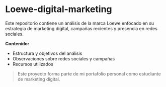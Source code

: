 # Loewe-digital-marketing
Este repositorio contiene un análisis de la marca Loewe enfocado en su estrategia de marketing digital, campañas recientes y presencia en redes sociales.

**Contenido:**
- Estructura y objetivos del análisis
- Observaciones sobre redes sociales y campañas
- Recursos utilizados

> Este proyecto forma parte de mi portafolio personal como estudiante de marketing digital.
